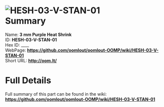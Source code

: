
![HESH-03-V-STAN-01](https://github.com/oomlout/oomlout-OOMP/blob/master/parts/HESH-03-V-STAN-01/HESH-03-V-STAN-01_420.jpg)   
Summary
=================
  
Name: __3 mm Purple Heat Shrink__    
ID: __HESH-03-V-STAN-01__   
Hex ID: ____   
WebPage: __https://github.com/oomlout/oomlout-OOMP/wiki/HESH-03-V-STAN-01__   
Short URL: __http://oom.lt/__   

Full Details
==========================
Full summary of this part can be found in the wiki:   
__https://github.com/oomlout/oomlout-OOMP/wiki/HESH-03-V-STAN-01__    

